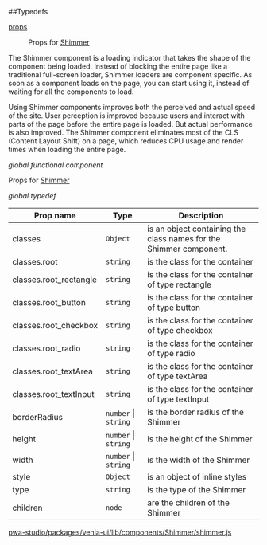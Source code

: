 ##Typedefs

<dl>
<dt><a href="#props">props</a></dt>
<dd>

Props for [Shimmer](#Shimmer)

</dd>
</dl>


The Shimmer component is a loading indicator that takes the shape of the component being loaded.
Instead of blocking the entire page like a traditional full-screen loader, Shimmer loaders are component specific.
As soon as a component loads on the page, you can start using it, instead of waiting for all the components to load.

Using Shimmer components improves both the perceived and actual speed of the site. User perception is improved because
users and interact with parts of the page before the entire page is loaded. But actual performance is also improved.
The Shimmer component eliminates most of the CLS (Content Layout Shift) on a page, which reduces CPU usage
and render times when loading the entire page.

*global* *functional component*

Props for [Shimmer](#Shimmer)

*global* *typedef*

| Prop name | Type | Description |
| --- | --- | --- |
| classes | `Object` | is an object containing the class names for the Shimmer component. |
| classes.root | `string` | is the class for the container |
| classes.root_rectangle | `string` | is the class for the container of type rectangle |
| classes.root_button | `string` | is the class for the container of type button |
| classes.root_checkbox | `string` | is the class for the container of type checkbox |
| classes.root_radio | `string` | is the class for the container of type radio |
| classes.root_textArea | `string` | is the class for the container of type textArea |
| classes.root_textInput | `string` | is the class for the container of type textInput |
| borderRadius | `number` \| `string` | is the border radius of the Shimmer |
| height | `number` \| `string` | is the height of the Shimmer |
| width | `number` \| `string` | is the width of the Shimmer |
| style | `Object` | is an object of inline styles |
| type | `string` | is the type of the Shimmer |
| children | `node` | are the children of the Shimmer |



[pwa-studio/packages/venia-ui/lib/components/Shimmer/shimmer.js](https://github.com/magento/pwa-studio/blob/develop/packages/venia-ui/lib/components/Shimmer/shimmer.js)